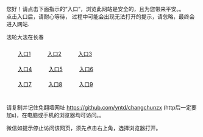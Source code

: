 您好！请点击下面指示的“入口”，浏览此网站是安全的，且为您带来平安。。 <br/>
点击入口后，请耐心等待， 过程中可能会出现无法打开的提示，请忽略，最终会进入网站. </br>

法轮大法在长春<br/>
<div style="padding:10px"><a style="margin:20px" target="_blank" href="https://d2r5s09i36magx.cloudfront.net/2Qpsp?pbvhzvr" id="ccLink1" rel="nofollow">入口1</a> <a target="_blank" style="margin:20px" href="https://d1g75imsn9h39s.cloudfront.net/2Qpsp?kpuvvx" id="ccLink2" rel="nofollow">入口2</a> <a style="margin:20px" target="_blank" href="https://dj8r8oqe7hky8.cloudfront.net/2Qpsp?fzsndtp" id="ccLink3" rel="nofollow">入口3</a></div>

<div style="padding:10px" ><a style="margin:20px" target="_blank" href="https://d2r5s09i36magx.cloudfront.net/2Qpsp?pbvhzvr" id="ccLink4" rel="nofollow">入口4</a> <a style="margin:20px" href="https://d1g75imsn9h39s.cloudfront.net/2Qpsp?kpuvvx" target="_blank" id="ccLink5" rel="nofollow">入口5</a> <a style="margin:20px" href="https://dj8r8oqe7hky8.cloudfront.net/2Qpsp?fzsndtp" target="_blank" id="ccLink6" rel="nofollow">入口6</a></div>

<div style="padding:10px"><a style="margin:20px" target="_blank" href="https://d2r5s09i36magx.cloudfront.net/2Qpsp?pbvhzvr" id="ccLink7" rel="nofollow">入口7</a> <a style="margin:20px" href="https://d1g75imsn9h39s.cloudfront.net/2Qpsp?kpuvvx" target="_blank" id="ccLink8" rel="nofollow">入口8</a> <a style="margin:20px" target="_blank" href="https://dj8r8oqe7hky8.cloudfront.net/2Qpsp?fzsndtp" id="ccLink9" rel="nofollow">入口9</a></div>

<br/>



请复制并记住免翻墙网址 https://github.com/yntd/changchunzx (http后一定要加s)，在电脑或手机的浏览器均可访问。。<br/>

微信如提示停止访问该网页，须先点击右上角，选择浏览器打开。
